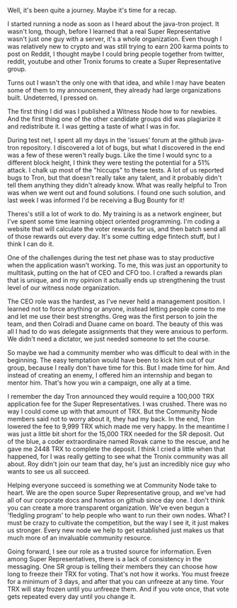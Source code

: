 Well, it's been quite a journey. Maybe it's time for a recap.

I started running a node as soon as I heard about the java-tron project. It wasn't long, though, before I learned that a real Super Representative wasn't just one guy with a server, it's a whole organization. Even though I was relatively new to crypto and was still trying to earn 200 karma points to post on Reddit, I thought maybe I could bring people together from twitter, reddit, youtube and other Tronix forums to create a Super Representative group.

Turns out I wasn't the only one with that idea, and while I may have beaten some of them to my announcement, they already had large organizations built. Undeterred, I pressed on.

The first thing I did was I published a Witness Node how to for newbies. And the first thing one of the other candidate groups did was plagiarize it and redistribute it. I was getting a taste of what I was in for.

During test net, I spent all my days in the 'issues' forum at the github java-tron repository. I discovered a lot of bugs, but what I discovered in the end was a few of these weren't really bugs. Like the time I would sync to a different block height, I think they were testing the potential for a 51% attack. I chalk up most of the "hiccups" to these tests. A lot of us reported bugs to Tron, but that doesn't really take any talent, and it probably didn't tell them anything they didn't already know. What was really helpful to Tron was when we went out and found solutions. I found one such solution, and last week I was informed I'd be receiving a Bug Bounty for it!

Theres's still a lot of work to do. My training is as a network engineer, but I've spent some time learning object oriented programming. I'm coding a website that will calculate the voter rewards for us, and then batch send all of those rewards out every day. It's some cutting edge fintech stuff, but I think I can do it.

One of the challenges during the test net phase was to stay productive when the application wasn't working. To me, this was just an opportunity to multitask, putting on the hat of CEO and CFO too. I crafted a rewards plan that is unique, and in my opinion it actually ends up strengthening the trust level of our witness node organization. 

The CEO role was the hardest, as I've never held a management position. I learned not to force anything or anyone, instead letting people come to me and let me use their best strengths. Greg was the first person to join the team, and then Colradi and Duane came on board. The beauty of this was all I had to do was delegate assignments that they were anxious to perform. We didn't need a dictator, we just needed someone to set the course.

So maybe we had a community member who was difficult to deal with in the beginning. The easy temptation would have been to kick him out of our group, because I really don't have time for this. But I made time for him. And instead of creating an enemy, I offered him an internship and began to mentor him. That's how you win a campaign, one ally at a time.

I remember the day Tron announced they would require a 100,000 TRX application fee for the Super Representatives. I was crushed. There was no way I could come up with that amount of TRX.  But the Community Node members said not to worry about it, they had my back. In the end, Tron lowered the fee to 9,999 TRX which made me very happy. In the meantime I was just a little bit short for the 15,000 TRX needed for the SR deposit. Out of the blue, a coder extraordinaire named Rovak came to the rescue, and he gave me 2448 TRX to complete the deposit. I think I cried a little when that happened, for I was really getting to see what the Tronix community was all about. Roy didn't join our team that day, he's just an incredibly nice guy who wants to see us all succeed.

Helping everyone succeed is something we at Community Node take to heart. We are the open source Super Representative group, and we've had all of our corporate docs and howtos on github since day one. I don't think you can create a more transparent organization. We've even begun a 'fledgling program' to help people who want to run their own nodes. What? I must be crazy to cultivate the competition, but the way I see it, it just makes us stronger. Every new node we help to get established just makes us that much more of an invaluable community resource.

Going forward, I see our role as a trusted source for information. Even among Super Representatives, there is a lack of consistency in the messaging. One SR group is telling their members they can choose how long to freeze their TRX for voting. That's not how it works. You must freeze for a minimum of 3 days, and after that you can unfreeze at any time. Your TRX will stay frozen until you unfreeze them. And if you vote once, that vote gets repeated every day until you change it.









